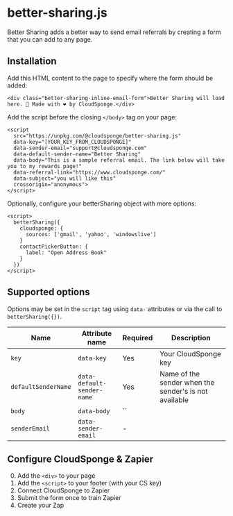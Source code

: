 # better-sharing.js

Better Sharing adds a better way to send email referrals by creating a form that you can add to any page.

## Installation

Add this HTML content to the page to specify where the form should be added:

    <div class="better-sharing-inline-email-form">Better Sharing will load here. 🔧 Made with ❤️ by CloudSponge.</div>

Add the script before the closing `</body>` tag on your page:

    <script
      src="https://unpkg.com/@cloudsponge/better-sharing.js"
      data-key="[YOUR_KEY_FROM_CLOUDSPONGE]"
      data-sender-email="support@cloudsponge.com"
      data-default-sender-name="Better Sharing"
      data-body="This is a sample referral email. The link below will take you to my rewards page!"
      data-referral-link="https://www.cloudsponge.com/"
      data-subject="you will like this"
      crossorigin="anonymous">
    </script>

Optionally, configure your betterSharing object with more options:

    <script>
      betterSharing({
        cloudsponge: {
          sources: ['gmail', 'yahoo', 'windowslive']
        }
        contactPickerButton: {
          label: "Open Address Book"
        }
      })
    </script>

## Supported options

Options may be set in the `script` tag using `data-` attributes or via the call to `betterSharing({})`.

| Name | Attribute name | Required | Description |
| ---- | -------------- | -------- | ----------- |
| `key` | `data-key` | Yes | Your CloudSponge key |
| `defaultSenderName` | `data-default-sender-name` | Yes | Name of the sender when the sender's is not available |
| `body` | `data-body` | ``
| `senderEmail` | `data-sender-email` | - |  |

## Configure CloudSponge & Zapier

0. Add the `<div>` to your page
0. Add the `<script>` to your footer (with your CS key)
0. Connect CloudSponge to Zapier
0. Submit the form once to train Zapier
0. Create your Zap
